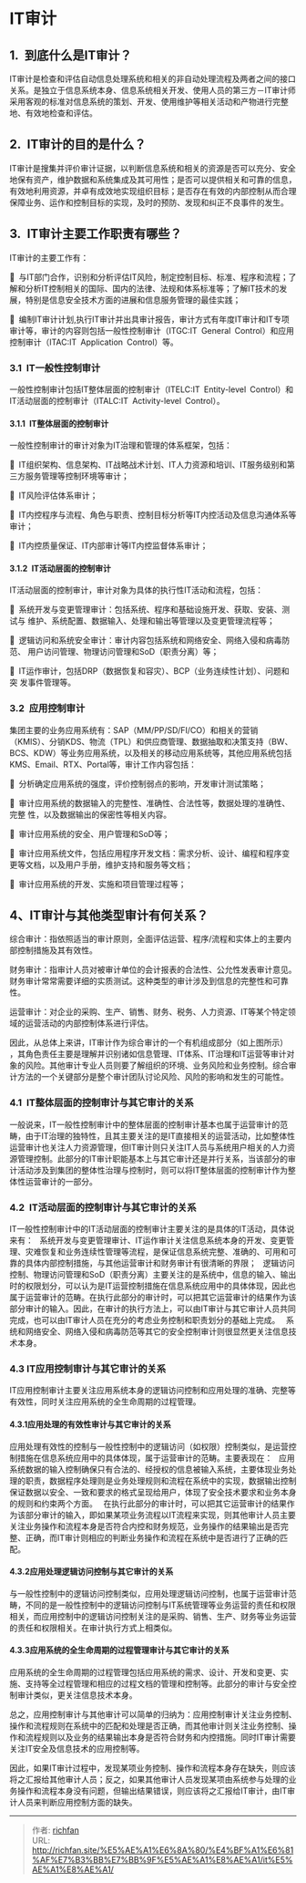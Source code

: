 # IT审计

## 1. 到底什么是IT审计？

IT审计是检查和评估自动信息处理系统和相关的非自动处理流程及两者之间的接口关系。是独立于信息系统本身、信息系统相关开发、使用人员的第三方－IT审计师采用客观的标准对信息系统的策划、开发、使用维护等相关活动和产物进行完整地、有效地检查和评估。

## 2. IT审计的目的是什么？

IT审计是搜集并评价审计证据，以判断信息系统和相关的资源是否可以充分、安全地保有资产，维护数据和系统集成及其可用性；是否可以提供相关和可靠的信息，有效地利用资源，并卓有成效地实现组织目标；是否存在有效的内部控制从而合理保障业务、运作和控制目标的实现，及时的预防、发现和纠正不良事件的发生。  

## 3. IT审计主要工作职责有哪些？

IT审计的主要工作有：  

 与IT部门合作，识别和分析评估IT风险，制定控制目标、标准、程序和流程；了 解和分析IT控制相关的国际、国内的法律、法规和体系标准等；了解IT技术的发展，特别是信息安全技术方面的进展和信息服务管理的最佳实践；  

 编制IT审计计划,执行IT审计并出具审计报告，审计方式有年度IT审计和IT专项审计等，审计的内容则包括一般性控制审计（ITGC:IT General Control）和应用控制审计（ITAC:IT Application Control）等。

### 3.1 IT一般性控制审计

一般性控制审计包括IT整体层面的控制审计（ITELC:IT Entity-level Control）和IT活动层面的控制审计（ITALC:IT Activity-level Control）。

#### 3.1.1 IT整体层面的控制审计

一般性控制审计的审计对象为IT治理和管理的体系框架，包括：  

 IT组织架构、信息架构、IT战略战术计划、IT人力资源和培训、IT服务级别和第三方服务管理等控制环境等审计；

 IT风险评估体系审计；  

 IT内控程序与流程、角色与职责、控制目标分析等IT内控活动及信息沟通体系等 审计；

 IT内控质量保证、IT内部审计等IT内控监督体系审计；

#### 3.1.2 IT活动层面的控制审计

IT活动层面的控制审计，审计对象为具体的执行性IT活动和流程，包括：

 系统开发与变更管理审计：包括系统、程序和基础设施开发、获取、安装、测试与 维护、系统配置、数据输入、处理和输出等管理以及变更管理流程等； 

 逻辑访问和系统安全审计：审计内容包括系统和网络安全、网络入侵和病毒防范、 用户访问管理、物理访问管理和SoD（职责分离）等；

 IT运作审计，包括DRP（数据恢复和容灾）、BCP（业务连续性计划）、问题和突 发事件管理等。  

### 3.2 应用控制审计

集团主要的业务应用系统有：SAP（MM/PP/SD/FI/CO）和相关的营销（KMIS）、分销KDS、物流（TPL）和供应商管理、数据抽取和决策支持（BW、BCS、KDW）等业务应用系统，以及相关的移动应用系统等，其他应用系统包括KMS、Email、RTX、Portal等，审计工作内容包括：

 分析确定应用系统的强度，评价控制弱点的影响，开发审计测试策略；  

 审计应用系统的数据输入的完整性、准确性、合法性等，数据处理的准确性、完整 性，以及数据输出的保密性等相关内容。

 审计应用系统的安全、用户管理和SoD等；  

 审计应用系统文件，包括应用程序开发文档：需求分析、设计、编程和程序变更等文档，以及用户手册，维护支持和服务等文档；

 审计应用系统的开发、实施和项目管理过程等；  

## 4、IT审计与其他类型审计有何关系？

综合审计：指依照适当的审计原则，全面评估运营、程序/流程和实体上的主要内部控制措施及其有效性。

财务审计：指审计人员对被审计单位的会计报表的合法性、公允性发表审计意见。财务审计常常需要详细的实质测试。这种类型的审计涉及到信息的完整性和可靠性。

运营审计：对企业的采购、生产、销售、财务、税务、人力资源、IT等某个特定领域的运营活动的内部控制体系进行评估。

因此，从总体上来讲，IT审计作为综合审计的一个有机组成部分（如上图所示） ，其角色责任主要是理解并识别诸如信息管理、IT体系、IT治理和IT运营等审计对象的风险。其他审计专业人员则要了解组织的环境、业务风险和业务控制。综合审计方法的一个关键部分是整个审计团队讨论风险、风险的影响和发生的可能性。

### 4.1 IT整体层面的控制审计与其它审计的关系  

一般说来，IT一般性控制审计中的整体层面的控制审计基本也属于运营审计的范畴，由于IT治理的独特性，且其主要关注的是IT直接相关的运营活动，比如整体性运营审计也关注人力资源管理，但IT审计则只关注IT人员与系统用户相关的人力资源管理控制。此部分的IT审计职能基本上与其它审计还是并行关系，当该部分的审计活动涉及到集团的整体性治理与控制时，则可以将IT整体层面的控制审计作为整体性运营审计的一部分。

### 4.2 IT活动层面的控制审计与其它审计的关系

IT一般性控制审计中的IT活动层面的控制审计主要关注的是具体的IT活动，具体说来有：  系统开发与变更管理审计、IT运作审计关注信息系统本身的开发、变更管理、灾难恢复和业务连续性管理等流程，是保证信息系统完整、准确的、可用和可靠的具体内部控制措施，与其他运营审计和财务审计有很清晰的界限；  逻辑访问控制、物理访问管理和SoD（职责分离）主要关注的是系统中，信息的输入、输出时的权限划分，可以认为是IT运营控制措施在信息系统应用中的具体体现，因此也属于运营审计的范畴。在执行此部分的审计时，可以把其它运营审计的结果作为该部分审计的输入。因此，在审计的执行方法上，可以由IT审计与其它审计人员共同完成，也可以由IT审计人员在充分的考虑业务控制和职责划分的基础上完成。  系统和网络安全、网络入侵和病毒防范等其它的安全控制审计则很显然更关注信息技术本身。  

### 4.3 IT应用控制审计与其它审计的关系  

IT应用控制审计主要关注应用系统本身的逻辑访问控制和应用处理的准确、完整等有效性，同时关注应用系统的全生命周期的过程管理。  

#### 4.3.1应用处理的有效性审计与其它审计的关系  

应用处理有效性的控制与一般性控制中的逻辑访问（如权限）控制类似，是运营控制措施在信息系统应用中的具体体现，属于运营审计的范畴。主要表现在：  应用系统数据的输入控制确保只有合法的、经授权的信息被输入系统，主要体现业务处理的职责，数据程序处理则是业务处理规则和流程在系统中的实现，数据输出控制保证数据以安全、一致和要求的格式呈现给用户，体现了安全技术要求和业务本身的规则和约束两个方面。  在执行此部分的审计时，可以把其它运营审计的结果作为该部分审计的输入，即如果某项业务流程以IT流程来实现，则其他审计人员主要关注业务操作和流程本身是否符合内控和财务规范，业务操作的结果输出是否完整、正确，而IT审计则相应的判断业务操作和流程在系统中是否进行了正确的匹配。  

#### 4.3.2应用处理逻辑访问控制与其它审计的关系  

与一般性控制中的逻辑访问控制类似，应用处理逻辑访问控制，也属于运营审计范畴，不同的是一般性控制中的逻辑访问控制与IT系统管理等业务运营的责任和权限相关，而应用控制中的逻辑访问控制关注的是采购、销售、生产、财务等业务运营的责任和权限相关。在审计执行方式上相类似。

#### 4.3.3应用系统的全生命周期的过程管理审计与其它审计的关系  

应用系统的全生命周期的过程管理包括应用系统的需求、设计、开发和变更、实施、支持等全过程管理和相应的过程文档的管理和控制等。此部分的审计与安全控制审计类似，更关注信息技术本身。    

总之，应用控制审计与其他审计可以简单的归纳为：应用控制审计关注业务控制、操作和流程规则在系统中的匹配和处理是否正确，而其他审计则关注业务控制、操作和流程规则以及业务的结果输出本身是否符合财务和内控措施。同时IT审计需要关注IT安全及信息技术的应用控制等。  

因此，如果IT审计过程中，发现某项业务控制、操作和流程本身存在缺失，则应该将之汇报给其他审计人员；反之，如果其他审计人员发现某项由系统参与处理的业务操作和流程本身没有问题，但输出结果错误，则应该将之汇报给IT审计，由IT审计人员来判断应用控制方面的缺失。

---

> 作者: [richfan](https://richfan.site/)  
> URL: http://richfan.site/%E5%AE%A1%E6%8A%80/%E4%BF%A1%E6%81%AF%E7%B3%BB%E7%BB%9F%E5%AE%A1%E8%AE%A1/it%E5%AE%A1%E8%AE%A1/  

